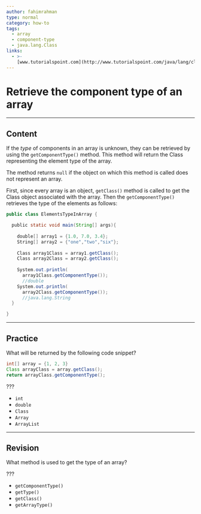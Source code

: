 ```yaml
---
author: fahimrahman
type: normal
category: how-to
tags:
  - array
  - component-type
  - java.lang.Class
links:
  - >-
    [www.tutorialspoint.com](http://www.tutorialspoint.com/java/lang/class_getcomponenttype.htm){website}
---
```


# Retrieve the component type of an array


---

## Content

If the *type* of components in an array is unknown, they can be retrieved by using the `getComponentType()` method. This method will return the Class representing the element type of the array.

The method returns `null` if the object on which this method is called does not represent an array.

First, since every array is an object, `getClass()` method is called to get the Class object associated with the array. Then the `getComponentType()` retrieves the type of the elements as follows:

```java
public class ElementsTypeInArray {

  public static void main(String[] args){
    
    double[] array1 = {1.0, 7.0, 3.4};
    String[] array2 = {"one","two","six"};
    
    Class array1Class = array1.getClass();
    Class array2Class = array2.getClass();
    
    System.out.println(
      array1Class.getComponentType());
      //double
    System.out.println(
      array2Class.getComponentType());
      //java.lang.String
  }

}
```


---

## Practice

What will be returned by the following code snippet?

```java
int[] array = {1, 2, 3}
Class arrayClass = array.getClass();
return arrayClass.getComponentType(); 
```

???

- `int` 
- `double` 
- `Class` 
- `Array` 
- `ArrayList`


---

## Revision

What method is used to get the type of an array?

???

- `getComponentType()` 
- `getType()` 
- `getClass()` 
- `getArrayType()`
